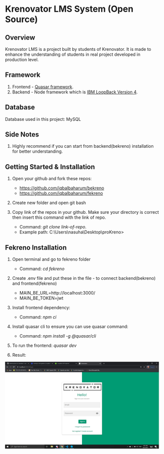 # Krenovator LMS System (Open Source)

## Overview
Krenovator LMS is a project built by students of Krenovator. It is made to enhance 
the understanding of students in real project developed in production level.
## Framework
   1. Frontend - [Quasar framework](https://quasar.dev/).
   2. Backend - Node framework which is [IBM LoopBack Version 4](https://loopback.io/).

## Database
Database used in this project: MySQL

## Side Notes
1. Highly recommend if you can start from backend(bekreno) installation for better understanding.

## Getting Started & Installation

1. Open your github and fork these repos:
   - https://github.com/iqbalbaharum/bekreno
   - https://github.com/iqbalbaharum/fekreno

2. Create new folder and open git bash

3. Copy link of the repos in your github. Make sure your directory is correct then insert this command with the link of repo.
   - Command: *git clone link-of-repo*.
   - Example path: C:\Users\nasuha\Desktop\proKreno>
## Fekreno Installation
1. Open terminal and go to fekreno folder
   - Command: *cd fekreno*

2. Create .env file and put these in the file - to connect backend(bekreno) and frontend(fekreno)
   - MAIN_BE_URL=http://localhost:3000/
   - MAIN_BE_TOKEN=jwt

3. Install frontend dependency:
   - Command: *npm ci*

3. Install quasar cli to ensure you can use quasar command:
   - Command: *npm install -g @quasar/cli*
   
4. To run the frontend: *quasar dev*

5. Result:

![Frontend Interface](docs/images/frontend.jpg "Frontend Interface")